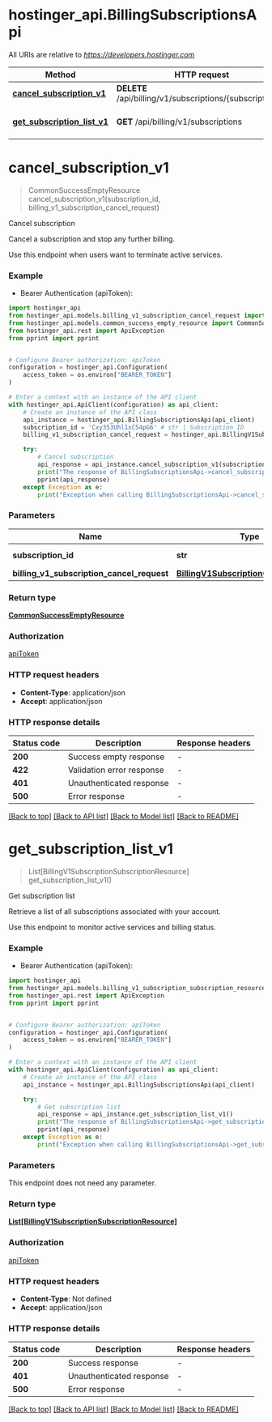 # hostinger_api.BillingSubscriptionsApi

All URIs are relative to *https://developers.hostinger.com*

Method | HTTP request | Description
------------- | ------------- | -------------
[**cancel_subscription_v1**](BillingSubscriptionsApi.md#cancel_subscription_v1) | **DELETE** /api/billing/v1/subscriptions/{subscriptionId} | Cancel subscription
[**get_subscription_list_v1**](BillingSubscriptionsApi.md#get_subscription_list_v1) | **GET** /api/billing/v1/subscriptions | Get subscription list


# **cancel_subscription_v1**
> CommonSuccessEmptyResource cancel_subscription_v1(subscription_id, billing_v1_subscription_cancel_request)

Cancel subscription

Cancel a subscription and stop any further billing.

Use this endpoint when users want to terminate active services.

### Example

* Bearer Authentication (apiToken):

```python
import hostinger_api
from hostinger_api.models.billing_v1_subscription_cancel_request import BillingV1SubscriptionCancelRequest
from hostinger_api.models.common_success_empty_resource import CommonSuccessEmptyResource
from hostinger_api.rest import ApiException
from pprint import pprint


# Configure Bearer authorization: apiToken
configuration = hostinger_api.Configuration(
    access_token = os.environ["BEARER_TOKEN"]
)

# Enter a context with an instance of the API client
with hostinger_api.ApiClient(configuration) as api_client:
    # Create an instance of the API class
    api_instance = hostinger_api.BillingSubscriptionsApi(api_client)
    subscription_id = 'Cxy353Uhl1xC54pG6' # str | Subscription ID
    billing_v1_subscription_cancel_request = hostinger_api.BillingV1SubscriptionCancelRequest() # BillingV1SubscriptionCancelRequest | 

    try:
        # Cancel subscription
        api_response = api_instance.cancel_subscription_v1(subscription_id, billing_v1_subscription_cancel_request)
        print("The response of BillingSubscriptionsApi->cancel_subscription_v1:\n")
        pprint(api_response)
    except Exception as e:
        print("Exception when calling BillingSubscriptionsApi->cancel_subscription_v1: %s\n" % e)
```



### Parameters


Name | Type | Description  | Notes
------------- | ------------- | ------------- | -------------
 **subscription_id** | **str**| Subscription ID | 
 **billing_v1_subscription_cancel_request** | [**BillingV1SubscriptionCancelRequest**](BillingV1SubscriptionCancelRequest.md)|  | 

### Return type

[**CommonSuccessEmptyResource**](CommonSuccessEmptyResource.md)

### Authorization

[apiToken](../README.md#apiToken)

### HTTP request headers

 - **Content-Type**: application/json
 - **Accept**: application/json

### HTTP response details

| Status code | Description | Response headers |
|-------------|-------------|------------------|
**200** | Success empty response |  -  |
**422** | Validation error response |  -  |
**401** | Unauthenticated response |  -  |
**500** | Error response |  -  |

[[Back to top]](#) [[Back to API list]](../README.md#documentation-for-api-endpoints) [[Back to Model list]](../README.md#documentation-for-models) [[Back to README]](../README.md)

# **get_subscription_list_v1**
> List[BillingV1SubscriptionSubscriptionResource] get_subscription_list_v1()

Get subscription list

Retrieve a list of all subscriptions associated with your account.

Use this endpoint to monitor active services and billing status.

### Example

* Bearer Authentication (apiToken):

```python
import hostinger_api
from hostinger_api.models.billing_v1_subscription_subscription_resource import BillingV1SubscriptionSubscriptionResource
from hostinger_api.rest import ApiException
from pprint import pprint


# Configure Bearer authorization: apiToken
configuration = hostinger_api.Configuration(
    access_token = os.environ["BEARER_TOKEN"]
)

# Enter a context with an instance of the API client
with hostinger_api.ApiClient(configuration) as api_client:
    # Create an instance of the API class
    api_instance = hostinger_api.BillingSubscriptionsApi(api_client)

    try:
        # Get subscription list
        api_response = api_instance.get_subscription_list_v1()
        print("The response of BillingSubscriptionsApi->get_subscription_list_v1:\n")
        pprint(api_response)
    except Exception as e:
        print("Exception when calling BillingSubscriptionsApi->get_subscription_list_v1: %s\n" % e)
```



### Parameters

This endpoint does not need any parameter.

### Return type

[**List[BillingV1SubscriptionSubscriptionResource]**](BillingV1SubscriptionSubscriptionResource.md)

### Authorization

[apiToken](../README.md#apiToken)

### HTTP request headers

 - **Content-Type**: Not defined
 - **Accept**: application/json

### HTTP response details

| Status code | Description | Response headers |
|-------------|-------------|------------------|
**200** | Success response |  -  |
**401** | Unauthenticated response |  -  |
**500** | Error response |  -  |

[[Back to top]](#) [[Back to API list]](../README.md#documentation-for-api-endpoints) [[Back to Model list]](../README.md#documentation-for-models) [[Back to README]](../README.md)


